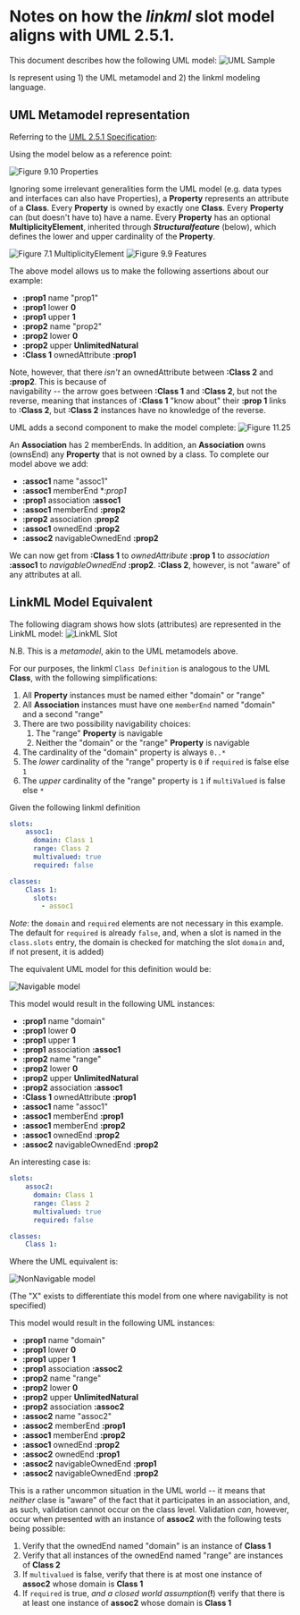 # Notes on how the *linkml* slot model aligns with UML 2.5.1.

This document describes how the following UML model:
![UML Sample](images/Example.png)

Is represent using 1) the UML metamodel and 2) the linkml modeling language.

## UML Metamodel representation

Referring to the [UML 2.5.1 Specification](https://www.omg.org/spec/UML/2.5.1/PDF):

Using the model below as a reference point:

![Figure 9.10 Properties](images/Properties.png)

Ignoring some irrelevant generalities form the UML model (e.g. data types and interfaces can also have Properties), a 
**Property** represents an attribute of a **Class**.  Every **Property** is owned by exactly one **Class**. 
Every **Property** can (but doesn't have to) have a name.  Every **Property** has an optional **MultiplicityElement**,
inherited through ***Structuralfeature*** (below), which defines the lower and upper cardinality of the **Property**. 

![Figure 7.1 MultiplicityElement](images/MultiplicityElement.png)
![Figure 9.9 Features](images/StructuralFeature.png)

The above model allows us to make the following assertions about our example:

* **:prop1** name "prop1"
* **:prop1** lower **0**
* **:prop1** upper **1**
* **:prop2** name "prop2"
* **:prop2** lower **0**
* **:prop2** upper **UnlimitedNatural**
* **:Class 1** ownedAttribute **:prop1**

Note, however, that there *isn't* an ownedAttribute between **:Class 2** and **:prop2**. This is because of  
navigability -- the arrow goes between **:Class 1** and **:Class 2**, but not the reverse, meaning that instances of
**:Class 1** "know about" their **:prop 1** links to **:Class 2**, but **:Class 2** instances have no knowledge of
the reverse.

UML adds a second component to make the model complete:
![Figure 11.25](images/Association.png)

An **Association** has 2 memberEnds.  In addition, an **Association** owns (ownsEnd) any **Property** that 
is not owned by a class.  To complete our model above we add:
* **:assoc1** name "assoc1"
* **:assoc1** memberEnd **:prop1*
* **:prop1** association **:assoc1**
* **:assoc1** memberEnd **:prop2**
* **:prop2** association **:prop2**
* **:assoc1** ownedEnd **:prop2**
* **:assoc2** navigableOwnedEnd **:prop2**

We can now get from **:Class 1** to *ownedAttribute* **:prop 1** to *association* **:assoc1** 
to *navigableOwnedEnd* **:prop2**.  **:Class 2**, however, is not "aware" of any attributes at all.

## LinkML Model Equivalent
The following diagram shows how slots (attributes) are represented in the LinkML model:
![LinkML Slot](images/Slot.png)

N.B. This is a *metamodel*, akin to the UML metamodels above.

For our purposes, the linkml `Class Definition` is analogous to the UML **Class**, with the following simplifications:
1) All **Property** instances must be named either "domain" or "range"
2) All **Association** instances must have one `memberEnd` named "domain" and a second "range"
3) There are two possibility navigability choices:
    1) The "range" **Property** is navigable
    2) Neither the "domain" or the "range" **Property** is navigable
4) The cardinality of the "domain" property is always `0..*`
5) The *lower* cardinality of the "range" property is `0` if `required` is false else `1`
6) The *upper* cardinality of the "range" property is `1` if `multiValued` is false else `*`


Given the following linkml definition
```yaml
slots:
    assoc1:
      domain: Class 1
      range: Class 2
      multivalued: true
      required: false

classes:
    Class 1:
      slots:
        - assoc1
```
*Note*: the `domain` and `required` elements are not necessary in this example. The default for `required` is already `false`,
and, when a slot is named in the `class.slots` entry, the domain is checked for matching the slot `domain` and, if not
present, it is added)

The equivalent UML model for this definition would be:

![Navigable model](images/Navigable.png)

This model would result in the following UML instances:
* **:prop1** name "domain"
* **:prop1** lower **0**
* **:prop1** upper **1**
* **:prop1** association **:assoc1**
* **:prop2** name "range"
* **:prop2** lower **0**
* **:prop2** upper **UnlimitedNatural**
* **:prop2** association **:assoc1**
* **:Class 1** ownedAttribute **:prop1**
* **:assoc1** name "assoc1"
* **:assoc1** memberEnd **:prop1**
* **:assoc1** memberEnd **:prop2**
* **:assoc1** ownedEnd **:prop2**
* **:assoc2** navigableOwnedEnd **:prop2**

An interesting case is:

```yaml
slots:
    assoc2:
      domain: Class 1
      range: Class 2
      multivalued: true
      required: false

classes:
    Class 1:
```

Where the UML equivalent is:

![NonNavigable model](images/NotNavigable.png)

(The "X" exists to differentiate this model from one where navigability is not specified)

This model would result in the following UML instances:
* **:prop1** name "domain"
* **:prop1** lower **0**
* **:prop1** upper **1**
* **:prop1** association **:assoc2**
* **:prop2** name "range"
* **:prop2** lower **0**
* **:prop2** upper **UnlimitedNatural**
* **:prop2** association **:assoc2**
* **:assoc2** name "assoc2"
* **:assoc2** memberEnd **:prop1**
* **:assoc1** memberEnd **:prop2**
* **:assoc1** ownedEnd **:prop2**
* **:assoc2** ownedEnd **:prop1**
* **:assoc2** navigableOwnedEnd **:prop1**
* **:assoc2** navigableOwnedEnd **:prop2**

This is a rather uncommon situation in the UML world -- it means that *neither* clase is "aware" of the fact that it
participates in an association, and, as such, validation cannot occur on the class level.  Validation *can*, however, 
occur when presented with an instance of **assoc2** with the following tests being possible:

1) Verify that the ownedEnd named "domain" is an instance of **Class 1**
2) Verify that all instances of the ownedEnd named "range" are instances of **Class 2**
3) If `multivalued` is false, verify that there is at most one instance of **assoc2** whose domain is **Class 1**
3) If `required` is true, *and a closed world assumption*(**!**) verify that there is at least one instance of **assoc2** 
whose domain is **Class 1**



